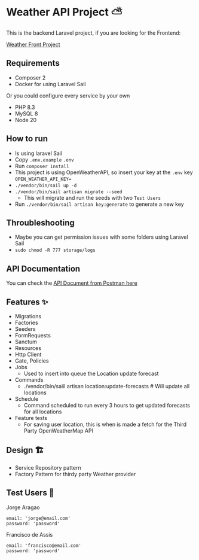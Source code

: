 # Weather API Project ⛅

This is the backend Laravel project, if you are looking for the Frontend:

[Weather Front Project](https://github.com/MarceloZapatta/weather-front)

## Requirements
- Composer 2
- Docker for using Laravel Sail

Or you could configure every service by your own

- PHP 8.3
- MySQL 8
- Node 20

## How to run
- Is using laravel Sail
- Copy `.env.example` `.env`
- Run `composer install`
- This project is using OpenWeatherAPI, so insert your key at the `.env` key `OPEN_WEATHER_API_KEY=`
- `./vendor/bin/sail up -d`
- `./vendor/bin/sail artisan migrate --seed`
    - This will migrate and run the seeds with two `Test Users`
- Run `./vendor/bin/sail artisan key:generate` to generate a new key

## Throubleshooting

- Maybe you can get permission issues with some folders using Laravel Sail
- `sudo chmod -R 777 storage/logs`

## API Documentation

You can check the [API Document from Postman here](https://documenter.getpostman.com/view/13192503/2sAY4ye1X6)

## Features ✨
- Migrations
- Factories
- Seeders
- FormRequests
- Sanctum
- Resources
- Http Client
- Gate, Policies
- Jobs
    - Used to insert into queue the Location update forecast
- Commands
    - ./vendor/bin/saiil artisan location:update-forecasts # Will update all locations
- Schedule
    - Command scheduled to run every 3 hours to get updated forecasts for all locations
- Feature tests
    - For saving user location, this is when is made a fetch for the Third Party OpenWeatherMap API

## Design 🏗️
- Service Repository pattern
- Factory Pattern for thirdy party Weather provider

## Test Users 👱

Jorge Aragao
```
email: 'jorge@email.com'
password: 'password'
```

Francisco de Assis
```
email: 'francisco@email.com'
password: 'password'
```